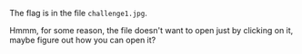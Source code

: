 The flag is in the file `challenge1.jpg`. 

Hmmm, for some reason, the file doesn't want to open just by clicking on it, maybe figure out how you can open it?
